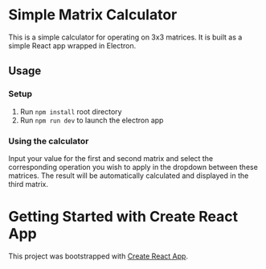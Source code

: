 # Simple Matrix Calculator

This is a simple calculator for operating on 3x3 matrices. It is built as a simple React app wrapped in Electron.

## Usage

### Setup

1. Run `npm install` root directory
2. Run `npm run dev` to launch the electron app

### Using the calculator

Input your value for the first and second matrix and select the corresponding operation you wish to apply in the dropdown between these matrices. The result will be automatically calculated and displayed in the third matrix.

# Getting Started with Create React App

This project was bootstrapped with [Create React App](https://github.com/facebook/create-react-app).
